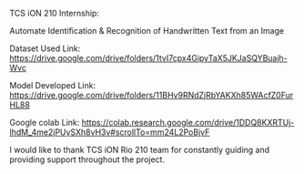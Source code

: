 TCS iON 210 Internship:

Automate Identification & Recognition of Handwritten Text from an Image

Dataset Used Link: https://drive.google.com/drive/folders/1tvI7cpx4GipyTaX5JKJaSQYBuajh-Wvc

Model Developed Link: https://drive.google.com/drive/folders/11BHv9RNdZjRbYAKXh85WAcfZ0FurHL88

Google colab Link: https://colab.research.google.com/drive/1DDQ8KXRTUj-lhdM_4me2jPUySXh8vH3v#scrollTo=mm24L2PoBjvF

I would like to thank TCS iON Rio 210 team for constantly guiding and providing support throughout the project.
